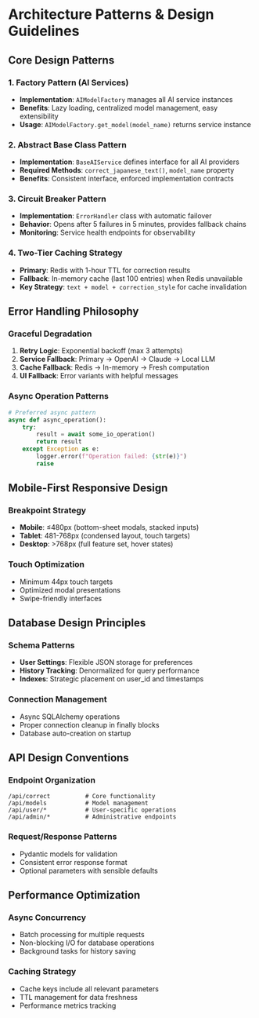 # Architecture Patterns & Design Guidelines

## Core Design Patterns

### 1. Factory Pattern (AI Services)
- **Implementation**: `AIModelFactory` manages all AI service instances
- **Benefits**: Lazy loading, centralized model management, easy extensibility
- **Usage**: `AIModelFactory.get_model(model_name)` returns service instance

### 2. Abstract Base Class Pattern
- **Implementation**: `BaseAIService` defines interface for all AI providers
- **Required Methods**: `correct_japanese_text()`, `model_name` property
- **Benefits**: Consistent interface, enforced implementation contracts

### 3. Circuit Breaker Pattern
- **Implementation**: `ErrorHandler` class with automatic failover
- **Behavior**: Opens after 5 failures in 5 minutes, provides fallback chains
- **Monitoring**: Service health endpoints for observability

### 4. Two-Tier Caching Strategy
- **Primary**: Redis with 1-hour TTL for correction results
- **Fallback**: In-memory cache (last 100 entries) when Redis unavailable
- **Key Strategy**: `text + model + correction_style` for cache invalidation

## Error Handling Philosophy

### Graceful Degradation
1. **Retry Logic**: Exponential backoff (max 3 attempts)
2. **Service Fallback**: Primary → OpenAI → Claude → Local LLM
3. **Cache Fallback**: Redis → In-memory → Fresh computation
4. **UI Fallback**: Error variants with helpful messages

### Async Operation Patterns
```python
# Preferred async pattern
async def async_operation():
    try:
        result = await some_io_operation()
        return result
    except Exception as e:
        logger.error(f"Operation failed: {str(e)}")
        raise
```

## Mobile-First Responsive Design

### Breakpoint Strategy
- **Mobile**: ≤480px (bottom-sheet modals, stacked inputs)
- **Tablet**: 481-768px (condensed layout, touch targets)  
- **Desktop**: >768px (full feature set, hover states)

### Touch Optimization
- Minimum 44px touch targets
- Optimized modal presentations
- Swipe-friendly interfaces

## Database Design Principles

### Schema Patterns
- **User Settings**: Flexible JSON storage for preferences
- **History Tracking**: Denormalized for query performance
- **Indexes**: Strategic placement on user_id and timestamps

### Connection Management
- Async SQLAlchemy operations
- Proper connection cleanup in finally blocks
- Database auto-creation on startup

## API Design Conventions

### Endpoint Organization
```
/api/correct          # Core functionality
/api/models           # Model management
/api/user/*           # User-specific operations
/api/admin/*          # Administrative endpoints
```

### Request/Response Patterns
- Pydantic models for validation
- Consistent error response format
- Optional parameters with sensible defaults

## Performance Optimization

### Async Concurrency
- Batch processing for multiple requests
- Non-blocking I/O for database operations
- Background tasks for history saving

### Caching Strategy
- Cache keys include all relevant parameters
- TTL management for data freshness
- Performance metrics tracking